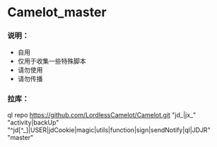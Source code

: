 # Camelot_master
### 说明：
* 自用
* 仅用于收集一些特殊脚本
* 请勿使用
* 请勿传播

### 拉库：  
ql repo https://github.com/LordlessCamelot/Camelot.git "jd_|jx_" "activity|backUp" "^jd[^_]|USER|jdCookie|magic|utils|function|sign|sendNotify|ql|JDJR" "master"
